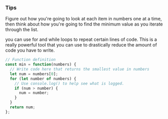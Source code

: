 ### Tips

Figure out how you're going to look at each item in numbers one at a time, then think about how you're going to find the minimum value as you iterate through the list.

you can use for and while loops to repeat certain lines of code. This is a really powerful tool that you can use to drastically reduce the amount of code you have to write.

```javascript
// Function definition
const min = function(numbers) {
  // Write code here that returns the smallest value in numbers
  let num = numbers[0];
  for (let number of numbers) {
    // Use console.log() to help see what is logged.
    if (num > number) {
      num = number;
    }
  }
  return num;
};
```